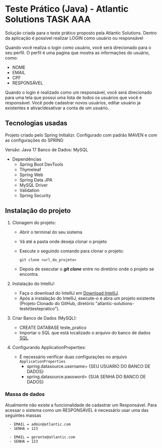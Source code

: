 # Teste Prático (Java) - Atlantic Solutions TASK AAA

Solução criada para o teste prático proposto pela Atlantic Solutions. 
Dentro da aplicação é possível realizar LOGIN como usuário ou responsável

Quando você realiza o login como usuário, você será direcionado para o seu perfil. 
O perfil é uma pagina que mostra as informações do usuário, como: 
  - NOME
  - EMAIL
  - CPF
  - RESPONSÁVEL

Quando o login é realizado como um responsável, você será direcionado para uma tela que possui uma lista de todos os usuários que você é responsável. 
Você pode cadastrar novos usuários, editar usuário ja existentes e ativar/desativar a conta de um usuário.

## Tecnologias usadas

Projeto criado pelo Spring Initializr.
Configurado com padrão MAVEN e com as configurações do SPRING

Versão: Java 17
Banco de Dados: MySQL

- Dependências
  - Spring Boot DevTools
  - Thymeleaf
  - Spring Web
  - Spring Data JPA
  - MySQL Driver
  - Validation
  - Spring Security

## Instalação do projeto

1. Clonagem do projeto:

   - Abrir o terminal do seu sistema
   - Vá até a pasta onde deseja clonar o projeto
   - Execute o seguindo comando para clonar o projeto:

     `git clone <url_do_projeto>`

   - Depois de executar o **_git clone_** entre no diretório onde o projeto se encontra.
  
2. Instalação do IntelliJ:

   - Faça o download do IntelliJ em
   [Download IntelliJ](https://www.jetbrains.com/pt-br/idea/download/?section=windows).
   - Após a instalação do IntelliJ, execute-o e abra um projeto existente (Projeto Clonado do GitHub, diretório "atlantic-solutions-teste\testepratico").

3. Criar Banco de Dados (MySQL):

   - CREATE DATABASE teste_pratico
   - Importar o SQL que está localizado o arquivo do banco de dados
     [SQL](https://github.com/shifaltz/atlantic-solutions-teste/blob/master/banco_de_dados/AtlanticTeste.sql).

4. Configurando ApplicationProperties:

    - É necessário verificar duas configurações no arquivo `ApplicationProperties`
      - spring.datasource.username= {SEU USUARIO DO BANCO DE DADOS}
      - spring.datasource.password= {SUA SENHA DO BANCO DE DADOS}
     
### Massa de dados
  
  Atualmente não existe a funcionalidade de cadastrar um Responsável.
  Para acessar o sistema como um RESPONSÁVEL é necessário usar uma das seguintes massas
  
      - EMAIL = admin@atlantic.com         
      - SENHA = 123                       

      - EMAIL = gerente@atlantic.com
      - SENHA = 123

    

  
  


